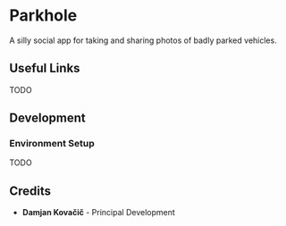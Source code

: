 # Parkhole

A silly social app for taking and sharing photos of badly parked vehicles.

## Useful Links

TODO

## Development

### Environment Setup

TODO

## Credits

- **Damjan Kovačič** - Principal Development
